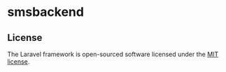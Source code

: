 # smsbackend

## License

The Laravel framework is open-sourced software licensed under the [MIT license](https://opensource.org/licenses/MIT).